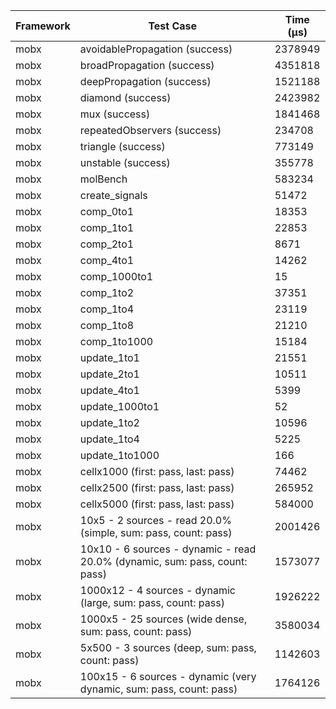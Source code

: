 | Framework | Test Case | Time (μs) |
| --- | --- | --- |
| mobx | avoidablePropagation (success) | 2378949 |
| mobx | broadPropagation (success) | 4351818 |
| mobx | deepPropagation (success) | 1521188 |
| mobx | diamond (success) | 2423982 |
| mobx | mux (success) | 1841468 |
| mobx | repeatedObservers (success) | 234708 |
| mobx | triangle (success) | 773149 |
| mobx | unstable (success) | 355778 |
| mobx | molBench | 583234 |
| mobx | create_signals | 51472 |
| mobx | comp_0to1 | 18353 |
| mobx | comp_1to1 | 22853 |
| mobx | comp_2to1 | 8671 |
| mobx | comp_4to1 | 14262 |
| mobx | comp_1000to1 | 15 |
| mobx | comp_1to2 | 37351 |
| mobx | comp_1to4 | 23119 |
| mobx | comp_1to8 | 21210 |
| mobx | comp_1to1000 | 15184 |
| mobx | update_1to1 | 21551 |
| mobx | update_2to1 | 10511 |
| mobx | update_4to1 | 5399 |
| mobx | update_1000to1 | 52 |
| mobx | update_1to2 | 10596 |
| mobx | update_1to4 | 5225 |
| mobx | update_1to1000 | 166 |
| mobx | cellx1000 (first: pass, last: pass) | 74462 |
| mobx | cellx2500 (first: pass, last: pass) | 265952 |
| mobx | cellx5000 (first: pass, last: pass) | 584000 |
| mobx | 10x5 - 2 sources - read 20.0% (simple, sum: pass, count: pass) | 2001426 |
| mobx | 10x10 - 6 sources - dynamic - read 20.0% (dynamic, sum: pass, count: pass) | 1573077 |
| mobx | 1000x12 - 4 sources - dynamic (large, sum: pass, count: pass) | 1926222 |
| mobx | 1000x5 - 25 sources (wide dense, sum: pass, count: pass) | 3580034 |
| mobx | 5x500 - 3 sources (deep, sum: pass, count: pass) | 1142603 |
| mobx | 100x15 - 6 sources - dynamic (very dynamic, sum: pass, count: pass) | 1764126 |
